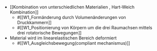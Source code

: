 - [[Kombination von unterschiedlichen Materialien , Hart-Weich Kombination]]
	- #[[W1_Formänderung durch Volumenänderungen von Druckkammern]]
	- #[[W1_Positionierung von Körpern um die drei Raumachsen mittels drei rotatorische Bewegungen]]
- Material wird im linearelastischen Bereich deformiert
	- #[[W1_Ausgleichsbewegung(compliant mechanismus)]]